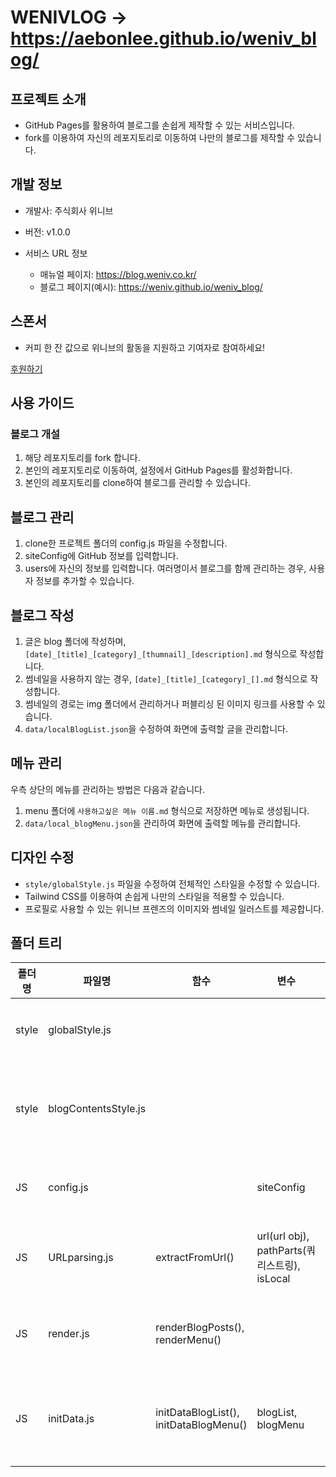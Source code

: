 # WENIVLOG  ->  https://aebonlee.github.io/weniv_blog/

## 프로젝트 소개
- GitHub Pages를 활용하여 블로그를 손쉽게 제작할 수 있는 서비스입니다.
- fork를 이용하여 자신의 레포지토리로 이동하여 나만의 블로그를 제작할 수 있습니다.

## 개발 정보
- 개발사: 주식회사 위니브
- 버전: v1.0.0

- 서비스 URL 정보
  - 매뉴얼 페이지: https://blog.weniv.co.kr/
  - 블로그 페이지(예시): https://weniv.github.io/weniv_blog/


## 스폰서
- 커피 한 잔 값으로 위니브의 활동을 지원하고 기여자로 참여하세요!

[후원하기](https://github.com/sponsors/weniv?o=esb)


## 사용 가이드
### 블로그 개설
1. 해당 레포지토리를 fork 합니다.
2. 본인의 레포지토리로 이동하여, 설정에서 GitHub Pages를 활성화합니다.
3. 본인의 레포지토리를 clone하여 블로그를 관리할 수 있습니다.

## 블로그 관리
1. clone한 프로젝트 폴더의 config.js 파일을 수정합니다.
2. siteConfig에 GitHub 정보를 입력합니다.
3. users에 자신의 정보를 입력합니다. 여러명이서 블로그를 함께 관리하는 경우, 사용자 정보를 추가할 수 있습니다.

## 블로그 작성
1. 글은 blog 폴더에 작성하며, `[date]_[title]_[category]_[thumnail]_[description].md` 형식으로 작성합니다.
2. 썸네일을 사용하지 않는 경우, `[date]_[title]_[category]_[].md` 형식으로 작성합니다.
3. 썸네일의 경로는 img 폴더에서 관리하거나 퍼블리싱 된 이미지 링크를 사용할 수 있습니다.
4. `data/localBlogList.json`을 수정하여 화면에 출력할 글을 관리합니다.

## 메뉴 관리
우측 상단의 메뉴를 관리하는 방법은 다음과 같습니다.
1. menu 폴더에 `사용하고싶은 메뉴 이름.md` 형식으로 저장하면 메뉴로 생성됩니다.
2. `data/local_blogMenu.json`을 관리하여 화면에 출력할 메뉴를 관리합니다.


## 디자인 수정
- `style/globalStyle.js` 파일을 수정하여 전체적인 스타일을 수정할 수 있습니다.
- Tailwind CSS를 이용하여 손쉽게 나만의 스타일을 적용할 수 있습니다.
- 프로필로 사용할 수 있는 위니브 프렌즈의 이미지와 썸네일 일러스트를 제공합니다.


## 폴더 트리

  | 폴더명 | 파일명               | 함수                                   | 변수                                         | 비고                          |
  | ------ | -------------------- | -------------------------------------- | -------------------------------------------- | ----------------------------- |
  | style  | globalStyle.js       |                                        |                                              | 전역 스타일 설정              |
  | style  | blogContentsStyle.js |                                        |                                              | 블로그 컨텐츠 스타일 설정     |
  | JS     | config.js            |                                        | siteConfig                                   | 사이트 설정 정보              |
  | JS     | URLparsing.js        | extractFromUrl()                       | url(url obj), pathParts(쿼리스트링), isLocal | URL 파싱, 스키마 확인         |
  | JS     | render.js            | renderBlogPosts(), renderMenu()        |                                              | 데이터를 DOM에 렌더링         |
  | JS     | initData.js          | initDataBlogList(), initDataBlogMenu() | blogList, blogMenu                           | 초기 데이터 로딩, 스키마 확인 |
